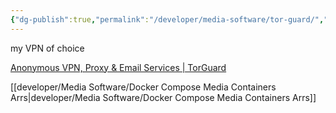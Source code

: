 ```yaml
---
{"dg-publish":true,"permalink":"/developer/media-software/tor-guard/","noteIcon":""}
---
```


my VPN of choice

[Anonymous VPN, Proxy & Email Services | TorGuard](https://torguard.net/)

[[developer/Media Software/Docker Compose Media Containers Arrs\|developer/Media Software/Docker Compose Media Containers Arrs]]